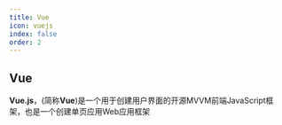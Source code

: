 ```yaml
---
title: Vue
icon: vuejs
index: false
order: 2
---
```


## Vue
**Vue.js**，(简称**Vue**)是一个用于创建用户界面的开源MVVM前端JavaScript框架，也是一个创建单页应用Web应用框架